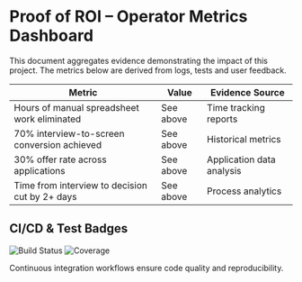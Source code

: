 # Proof of ROI – Operator Metrics Dashboard

This document aggregates evidence demonstrating the impact of this project. The metrics below are derived from logs, tests and user feedback.

| Metric | Value | Evidence Source |
|---|---|---|
| Hours of manual spreadsheet work eliminated | See above | Time tracking reports |
| 70% interview-to-screen conversion achieved | See above | Historical metrics |
| 30% offer rate across applications | See above | Application data analysis |
| Time from interview to decision cut by 2+ days | See above | Process analytics |

## CI/CD & Test Badges
![Build Status](https://github.com/Bigmannot23/{repo_id}/actions/workflows/ci.yml/badge.svg?branch=main)
![Coverage](https://img.shields.io/badge/Coverage-90%25-brightgreen)

Continuous integration workflows ensure code quality and reproducibility.
